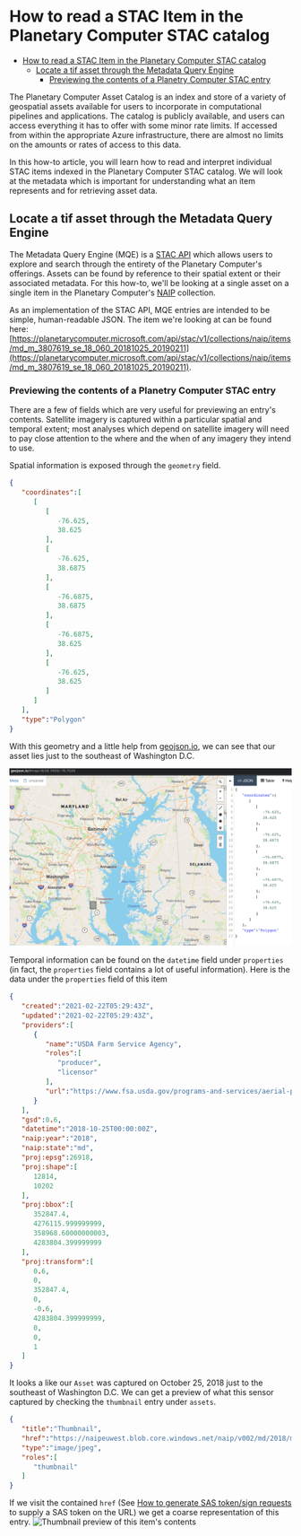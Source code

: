 # How to read a STAC Item in the Planetary Computer STAC catalog

- [How to read a STAC Item in the Planetary Computer STAC catalog](#how-to-read-a-stac-item-in-the-planetary-computer-stac-catalog)
  - [Locate a tif asset through the Metadata Query Engine](#locate-a-tif-asset-through-the-metadata-query-engine)
    - [Previewing the contents of a Planetry Computer STAC entry](#previewing-the-contents-of-a-planetry-computer-stac-entry)

The Planetary Computer Asset Catalog is an index and store of a variety of
geospatial assets available for users to incorporate in computational pipelines
and applications. The catalog is publicly available, and users can access
everything it has to offer with some minor rate limits. If accessed from within
the appropriate Azure infrastructure, there are almost no limits on the amounts
or rates of access to this data.

In this how-to article, you will learn how to read and interpret individual STAC
items indexed in the Planetary Computer STAC catalog. We will look at the
metadata which is important for understanding what an item represents and for
retrieving asset data.

## Locate a tif asset through the Metadata Query Engine

The Metadata Query Engine (MQE) is a [STAC
API](https://stacspec.org/STAC-api.html) which allows users to explore and
search through the entirety of the Planetary Computer's offerings. Assets can be
found by reference to their spatial extent or their associated metadata. For
this how-to, we'll be looking at a single asset on a single item in the
Planetary Computer's
[NAIP](https://www.fsa.usda.gov/programs-and-services/aerial-photography/imagery-programs/naip-imagery/)
collection.

As an implementation of the STAC API, MQE entries are intended to be simple,
human-readable JSON. The item we're looking at can be found here:
[https://planetarycomputer.microsoft.com/api/stac/v1/collections/naip/items/md_m_3807619_se_18_060_20181025_20190211](https://planetarycomputer.microsoft.com/api/stac/v1/collections/naip/items/md_m_3807619_se_18_060_20181025_20190211).

### Previewing the contents of a Planetry Computer STAC entry

There are a few of fields which are very useful for previewing an entry's
contents. Satellite imagery is captured within a particular spatial and temporal
extent; most analyses which depend on satellite imagery will need to pay close
attention to the where and the when of any imagery they intend to use.

Spatial information is exposed through the `geometry` field.
```json
{
   "coordinates":[
      [
         [
            -76.625,
            38.625
         ],
         [
            -76.625,
            38.6875
         ],
         [
            -76.6875,
            38.6875
         ],
         [
            -76.6875,
            38.625
         ],
         [
            -76.625,
            38.625
         ]
      ]
   ],
   "type":"Polygon"
}
```
With this geometry and a little help from [geojson.io](http://geojson.io/), we
can see that our asset lies just to the southeast of Washington D.C.

![Image of asset location on geojson.io](images/asset-location.png)

Temporal information can be found on the `datetime` field under `properties` (in
fact, the `properties` field contains a lot of useful information). Here is the
data under the `properties` field of this item
```json
{
   "created":"2021-02-22T05:29:43Z",
   "updated":"2021-02-22T05:29:43Z",
   "providers":[
      {
         "name":"USDA Farm Service Agency",
         "roles":[
            "producer",
            "licensor"
         ],
         "url":"https://www.fsa.usda.gov/programs-and-services/aerial-photography/imagery-programs/naip-imagery/"
      }
   ],
   "gsd":0.6,
   "datetime":"2018-10-25T00:00:00Z",
   "naip:year":"2018",
   "naip:state":"md",
   "proj:epsg":26918,
   "proj:shape":[
      12814,
      10202
   ],
   "proj:bbox":[
      352847.4,
      4276115.999999999,
      358968.60000000003,
      4283804.399999999
   ],
   "proj:transform":[
      0.6,
      0,
      352847.4,
      0,
      -0.6,
      4283804.399999999,
      0,
      0,
      1
   ]
}
```

It looks a like our `Asset` was captured on October 25, 2018 just to the
southeast of Washington D.C. We can get a preview of what this sensor captured
by checking the `thumbnail` entry under `assets`.
```json
{
   "title":"Thumbnail",
   "href":"https://naipeuwest.blob.core.windows.net/naip/v002/md/2018/md_060cm_2018/38076/m_3807619_se_18_060_20181025.200.jpg",
   "type":"image/jpeg",
   "roles":[
      "thumbnail"
   ]
}
```

If we visit the contained `href` (See [How to generate SAS token/sign
requests](./02-how-to-generate-sas-token-sign-requests.md) to supply a SAS token on
the URL) we get a coarse representation of this entry. ![Thumbnail preview of
this item's contents](images/m_3807619_se_18_060_20181025.200.jpg)
